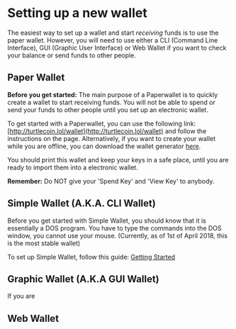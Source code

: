 # Setting up a new wallet

The easiest way to set up a wallet and start *receiving* funds is to use the paper wallet. However, you will need to use either a CLI (Command Line Interface), GUI (Graphic User Interface) or Web Wallet if you want to check your balance or send funds to other people.

## Paper Wallet

**Before you get started:** The main purpose of a Paperwallet is to quickly create a wallet to start receiving funds. You will not be able to spend or send your funds to other people until you set up an electronic wallet.

To get started with a Paperwallet, you can use the following link: [http://turtlecoin.lol/wallet](http://turtlecoin.lol/wallet) and follow the instructions on the page. Alternatively, if you want to create your wallet while you are offline, you can download the wallet generator [here](https://github.com/turtlecoin/paper-turtle).

You should print this wallet and keep your keys in a safe place, until you are ready to import them into a electronic wallet.

**Remember:** Do NOT give your 'Spend Key' and 'View Key' to anybody.

## Simple Wallet (A.K.A. CLI Wallet)

Before you get started with Simple Wallet, you should know that it is essentially a DOS program. You have to type the commands into the DOS window, you cannot use your mouse. (Currently, as of 1st of April 2018, this is the most stable wallet) 

To set up Simple Wallet, follow this guide: [Getting Started](https://github.com/turtlecoin/turtlecoin/wiki/Getting-Started#using-simplewallet)  

## Graphic Wallet (A.K.A GUI Wallet)

If you are 

## Web Wallet 

